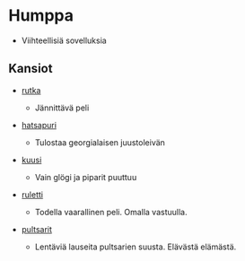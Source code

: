 # Humppa

- Viihteellisiä sovelluksia

## Kansiot

- [rutka](rutka/)
	- Jännittävä peli

- [hatsapuri](hatsapuri/)
	- Tulostaa georgialaisen juustoleivän

- [kuusi](kuusi/)
	- Vain glögi ja piparit puuttuu

- [ruletti](ruletti/)
	- Todella vaarallinen peli. Omalla vastuulla.

- [pultsarit](pultsarit/)
	- Lentäviä lauseita pultsarien suusta. Elävästä elämästä.
